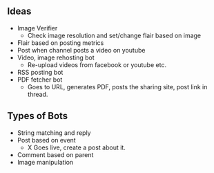 ## Ideas ##
* Image Verifier
  * Check image resolution and set/change flair based on image
* Flair based on posting metrics
* Post when channel posts a video on youtube
* Video, image rehosting bot
  * Re-upload videos from facebook or youtube etc.
* RSS posting bot
* PDF fetcher bot
  * Goes to URL, generates PDF, posts the sharing site, post link in thread.

## Types of Bots ##
* String matching and reply
* Post based on event
  * X Goes live, create a post about it.
* Comment based on parent
* Image manipulation